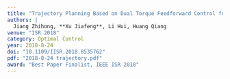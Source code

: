 ```yaml
---
title: "Trajectory Planning Based on Dual Torque Feedforward Control for Robot Astronaut Safe Movement on Space Station"
authors: |
  Jiang Zhihong, **Xu Jiafeng**, Li Hui, Huang Qiang
venue: "ISR 2018"
category: Optimal Control
year: 2018-8-24
doi: "10.1109/IISR.2018.8535762"
pdf: "2018-8-24 trajectory.pdf"
award: "Best Paper Finalist, IEEE ISR 2018"
---
```

